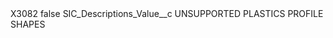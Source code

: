<?xml version="1.0" encoding="UTF-8"?>
<CustomMetadata xmlns="http://soap.sforce.com/2006/04/metadata" xmlns:xsi="http://www.w3.org/2001/XMLSchema-instance" xmlns:xsd="http://www.w3.org/2001/XMLSchema">
    <label>X3082</label>
    <protected>false</protected>
    <values>
        <field>SIC_Descriptions_Value__c</field>
        <value xsi:type="xsd:string">UNSUPPORTED PLASTICS PROFILE SHAPES</value>
    </values>
</CustomMetadata>

